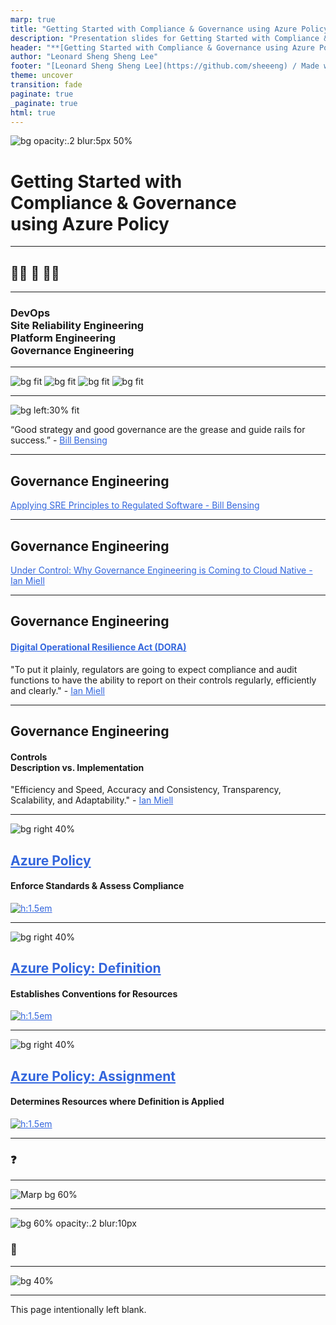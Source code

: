 ```yaml
---
marp: true
title: "Getting Started with Compliance & Governance using Azure Policy"
description: "Presentation slides for Getting Started with Compliance & Governance using Azure Policy"
header: "**[Getting Started with Compliance & Governance using Azure Policy](https://sheeeng.github.io/getting-started-with-compliance-and-governance-using-azure-policy-presentation/)**"
author: "Leonard Sheng Sheng Lee"
footer: "[Leonard Sheng Sheng Lee](https://github.com/sheeeng) / Made with [Marp](https://marp.app/)"
theme: uncover
transition: fade
paginate: true
_paginate: true
html: true
---
```


![bg opacity:.2 blur:5px 50%](./assets/icons/Microsoft_Azure.svg)

# <!--fit--> Getting Started with <br/> Compliance & Governance <br/>using Azure Policy

<style scoped>a { color: #36d; }</style>

<!--
Some speaker notes here that might be useful.
-->

---

## <!--fit--> :raising_hand_man: :raising_hand: :raising_hand_woman:

<!--
Some speaker notes here that might be useful.
-->

---

### DevOps <br/> Site Reliability Engineering <br/> Platform Engineering <br/> Governance Engineering

<!--
Some speaker notes here that might be useful.

Gartner Top 10 Strategic Technology Trends for 2023
https://www.gartner.com/en/articles/gartner-top-10-strategic-technology-trends-for-2023

Platform Engineering provides a curated set of tools, capabilities and processes that are packaged for easy consumption by developers and end users. It will increase end users’ productivity and reduce the burden on development teams.
-->

---

![bg fit](./assets/books/9781942788294.jpeg)
![bg fit](./assets/books/9781950508402.jpeg)
![bg fit](./assets/books/9781942788331.jpeg)
![bg fit](./assets/books/9781942788768.jpeg)

<!--
Some speaker notes here that might be useful.

The Phoenix Project: A Novel about IT, DevOps, and Helping Your Business Win
Publisher : IT Revolution Press; Reprint edition (October 16, 2014)

The DevOps Handbook: How to Create World-Class Agility, Reliability, & Security in Technology Organizations
Publisher : IT Revolution Press; Illustrated edition (October 6, 2016)

Accelerate: The Science of Lean Software and DevOps: Building and Scaling High Performing Technology Organizations
Publisher : IT Revolution Press; 1st edition (March 27, 2018)

The Unicorn Project
Publisher : IT Revolution Press (November 26, 2019)
-->

---

![bg left:30% fit](./assets/books/9781950508532.jpeg)

“Good strategy and good governance are the grease and guide rails for success.” - [Bill Bensing](https://www.amazon.com/Investments-Unlimited-Compliance-Thriving-Digital/dp/1950508536)

<!--
Some speaker notes here that might be useful.

In the vein of the bestselling The Phoenix Project and The Unicorn Project, Investments Unlimited radically rethinks how organizations can handle the audit, compliance, and security of their software systems―even in highly regulated industries. By introducing concepts, tools, and ideas to reimagine governance, Investments Unlimited catalyzes a more humane way to enable high-velocity software delivery that is inherently more secure.

While features moved through the organization swiftly, their governance process became inundated with friction, frustration, and failure. And now, their inability to deliver what they promise has led regulators to slap them with an MRIA (matter requiring immediate attention), the final warning before cease-and-desist letters and fire sales.
-->

---

## Governance Engineering

[Applying SRE Principles to Regulated Software - Bill Bensing](https://itrevolution.com/articles/governance-engineering/)

---

## Governance Engineering

[Under Control: Why Governance Engineering is Coming to Cloud Native - Ian Miell](https://blog.container-solutions.com/under-control-why-governance-engineering-is-coming-to-cloud-native)

<!--
Some speaker notes here that might be useful.

- Git: Code
- Jenkins: Build
- Terraform: Provision
- Docker: Encapsulation
- Kubernetes: Apotheosis / Culmination of Cloud Native Philosophy

Emphasising the importance of software platform delivery as code that can be stored and managed in an auditable source control.

Relatively impervious to automation has been the Governance, Risk and Compliance (GRC) areas of IT service management. For example, finance and health organisations.

So far, engineers have shown little interest in tackling this problem, perhaps because controls are seen as stifling rather than enabling, and ‘managing risk’ via controls is less intellectually challenging to master than security issues such as supply chain management or vulnerability detection.

However, that may change soon.
-->

---

## Governance Engineering

#### [Digital Operational Resilience Act (DORA)](https://eur-lex.europa.eu/eli/reg/2022/2554/oj)

"To put it plainly, regulators are going to expect compliance and audit functions to have the ability to report on their controls regularly, efficiently and clearly." - [Ian Miell](https://blog.container-solutions.com/under-control-why-governance-engineering-is-coming-to-cloud-native)

<!--
Some speaker notes here that might be useful.

Although the act is slated to become law from January 17, 2025, the technical standards are expected to be published ‘in tranches from January 17, 2024’, so the detail isn’t known yet.
-->

---

## Governance Engineering

#### Controls <br/> Description vs. Implementation

"Efficiency and Speed, Accuracy and Consistency, Transparency, Scalability, and Adaptability." - [Ian Miell](https://blog.container-solutions.com/under-control-why-governance-engineering-is-coming-to-cloud-native)

<!--
Some speaker notes here that might be useful.

At the moment, audits of controls take place on a cadence in the years, and are carried out ‘by hand’ by auditors whose job it is to seek out evidence of the adherence to, and effectiveness of, controls.
-->

---

![bg right 40%](./assets/icons/10316-icon-service-Policy.svg)

## **[Azure Policy](https://learn.microsoft.com/en-us/azure/governance/policy/overview)**

#### Enforce Standards & Assess Compliance

[![h:1.5em](https://img.shields.io/badge/-Azure%20Policy%20Glossary-darkgreen?style=for-the-badge&logo=none)](https://learn.microsoft.com/en-us/azure/governance/policy/policy-glossary)

<!--
Some speaker notes here that might be useful.

A service that enables users to govern Azure resources by enforcing organizational standards and assessing compliance at scale.

Common use cases for Azure Policy include implementing governance for resource consistency, regulatory compliance, security, cost, and management. Policy definitions for these common use cases are already available in your Azure environment as built-ins to help you get started.
-->

---

![bg right 40%](./assets/icons/10316-icon-service-Policy.svg)

## **[Azure Policy: Definition](https://learn.microsoft.com/en-us/azure/governance/policy/policy-glossary#definition)**

#### Establishes Conventions for Resources

[![h:1.5em](https://img.shields.io/badge/-Definition%20Structure-blue?style=for-the-badge&logo=none)](https://learn.microsoft.com/en-us/azure/governance/policy/concepts/definition-structure)

<!--
Some speaker notes here that might be useful.

A JSON-defined object that describes a policy, including resource compliance requirements and the effect to take if they are violated. Learn more about the policy definition JSON structure here: Azure Policy definition structure.

Azure Policy establishes conventions for resources. Policy definitions describe resource compliance conditions and the effect to take if a condition is met. A condition compares a resource property field or a value to a required value.
-->

---

![bg right 40%](./assets/icons/10316-icon-service-Policy.svg)

## **[Azure Policy: Assignment](https://learn.microsoft.com/en-us/azure/governance/policy/policy-glossary#assignment)**

#### Determines Resources where Definition is Applied

[![h:1.5em](https://img.shields.io/badge/-Assignment%20Structure-purple?style=for-the-badge&logo=none)](https://learn.microsoft.com/en-us/azure/governance/policy/concepts/assignment-structure)

<!--
Some speaker notes here that might be useful.

A JSON-defined object that determines the resources to which a policy definition is applied. Learn more about the policy assignment JSON structure here: Azure Policy assignment structure.

Policy assignments are used by Azure Policy to define which resources are assigned which policies or initiatives. The policy assignment can determine the values of parameters for that group of resources at assignment time, making it possible to reuse policy definitions that address the same resource properties with different needs for compliance.
-->

---

### <!--fit--> :question:

<!--
Some speaker notes here that might be useful.
-->

---

![Marp bg 60%](https://raw.githubusercontent.com/marp-team/marp/master/marp.png)

<!--
Some speaker notes here that might be useful.
-->

---

![bg 60% opacity:.2 blur:10px](https://avatars1.githubusercontent.com/u/305414?v=4)

<!--
Some speaker notes here that might be useful.
-->

### <!--fit--> :pray:

<!--
Some speaker notes here that might be useful.

Thank You!
-->

---

![bg 40%](./assets/qr/getting-started-with-compliance-and-governance-using-azure-policy-presentation.png)

---

This page intentionally left blank.

<!--
Some speaker notes here that might be useful.
-->
